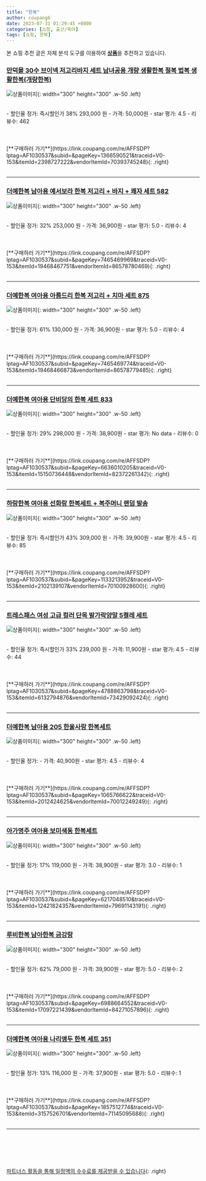 ```yaml
---
title: "한복"
author: coupang6
date: 2023-07-31 01:29:45 +0800
categories: [쇼핑, 출산/육아]
tags: [쇼핑, 한복]
---
```


본 쇼핑 추천 글은 자체 분석 도구를 이용하여 [**상품**](https://link.coupang.com/a/bao1ui)을 추천하고 있습니다.

### [만덕몰 30수 브이넥 저고리바지 세트 남녀공용 개량 생활한복 절복 법복 생활한복(개량한복)](https://link.coupang.com/re/AFFSDP?lptag=AF1030537&subid=&pageKey=1366590521&traceid=V0-153&itemId=2398727222&vendorItemId=70393745248)

![상품이미지](https://thumbnail9.coupangcdn.com/thumbnails/remote/230x230ex/image/vendor_inventory/61dd/b9d8521185e280e8ca5b0db7babcf376c842cabb81b9f8d250762dbc475b.png){: width="300" height="300" .w-50 .left}


<br>
- 할인율 정가: 즉시할인가 38%  293,000   원
- 가격: 50,000원
- star 평가: 4.5
- 리뷰수: 462
<br>
<br>
<br>
<br>
[**구매하러 가기**](https://link.coupang.com/re/AFFSDP?lptag=AF1030537&subid=&pageKey=1366590521&traceid=V0-153&itemId=2398727222&vendorItemId=70393745248){: .right}
<br>
<br>

---

### [더예한복 남아용 예서보라 한복 저고리 + 바지 + 쾌자 세트 582](https://link.coupang.com/re/AFFSDP?lptag=AF1030537&subid=&pageKey=7465469969&traceid=V0-153&itemId=19468467751&vendorItemId=86578780469)

![상품이미지](https://thumbnail8.coupangcdn.com/thumbnails/remote/230x230ex/image/rs_quotation_api/bfs0htqm/ba35e84b092f4e859fa7e0b795456209.jpg){: width="300" height="300" .w-50 .left}


<br>
- 할인율 정가: 32%  253,000   원
- 가격: 36,900원
- star 평가: 5.0
- 리뷰수: 4
<br>
<br>
<br>
<br>
[**구매하러 가기**](https://link.coupang.com/re/AFFSDP?lptag=AF1030537&subid=&pageKey=7465469969&traceid=V0-153&itemId=19468467751&vendorItemId=86578780469){: .right}
<br>
<br>

---

### [더예한복 여아용 아름드리 한복 저고리 + 치마 세트 875](https://link.coupang.com/re/AFFSDP?lptag=AF1030537&subid=&pageKey=7465469774&traceid=V0-153&itemId=19468466873&vendorItemId=86578779485)

![상품이미지](https://thumbnail8.coupangcdn.com/thumbnails/remote/230x230ex/image/rs_quotation_api/g79zlbit/30e9914ecfc540a08f67e0af887241e4.jpg){: width="300" height="300" .w-50 .left}


<br>
- 할인율 정가: 61%  130,000   원
- 가격: 36,900원
- star 평가: 5.0
- 리뷰수: 4
<br>
<br>
<br>
<br>
[**구매하러 가기**](https://link.coupang.com/re/AFFSDP?lptag=AF1030537&subid=&pageKey=7465469774&traceid=V0-153&itemId=19468466873&vendorItemId=86578779485){: .right}
<br>
<br>

---

### [더예한복 여아용 단비당의 한복 세트 833](https://link.coupang.com/re/AFFSDP?lptag=AF1030537&subid=&pageKey=6636010205&traceid=V0-153&itemId=15150736448&vendorItemId=82372261342)

![상품이미지](https://thumbnail9.coupangcdn.com/thumbnails/remote/230x230ex/image/rs_quotation_api/tamyvku8/e8796723fcff4f90b2286423cafba108.jpg){: width="300" height="300" .w-50 .left}


<br>
- 할인율 정가: 29%  298,000   원
- 가격: 38,900원
- star 평가: No data
- 리뷰수: 0
<br>
<br>
<br>
<br>
[**구매하러 가기**](https://link.coupang.com/re/AFFSDP?lptag=AF1030537&subid=&pageKey=6636010205&traceid=V0-153&itemId=15150736448&vendorItemId=82372261342){: .right}
<br>
<br>

---

### [하랑한복 여아용 선화랑 한복세트 + 복주머니 랜덤 발송](https://link.coupang.com/re/AFFSDP?lptag=AF1030537&subid=&pageKey=1133213952&traceid=V0-153&itemId=2102139107&vendorItemId=70100928600)

![상품이미지](https://thumbnail7.coupangcdn.com/thumbnails/remote/230x230ex/image/retail/images/1827732637074187-5e9d2c62-3fa5-40f1-a9fb-b5354ec8f108.jpg){: width="300" height="300" .w-50 .left}


<br>
- 할인율 정가: 즉시할인가 43%  309,000   원
- 가격: 39,900원
- star 평가: 4.5
- 리뷰수: 85
<br>
<br>
<br>
<br>
[**구매하러 가기**](https://link.coupang.com/re/AFFSDP?lptag=AF1030537&subid=&pageKey=1133213952&traceid=V0-153&itemId=2102139107&vendorItemId=70100928600){: .right}
<br>
<br>

---

### [트레스패스 여성 고급 컬러 단목 발가락양말 5켤레 세트](https://link.coupang.com/re/AFFSDP?lptag=AF1030537&subid=&pageKey=4788863798&traceid=V0-153&itemId=6132794876&vendorItemId=73429092424)

![상품이미지](https://thumbnail9.coupangcdn.com/thumbnails/remote/230x230ex/image/vendor_inventory/a1d5/e5e225f322e992ea797e74c36690e382037aaac21daaad58bb25ff752073.jpg){: width="300" height="300" .w-50 .left}


<br>
- 할인율 정가: 즉시할인가 33%  239,000   원
- 가격: 11,900원
- star 평가: 4.5
- 리뷰수: 44
<br>
<br>
<br>
<br>
[**구매하러 가기**](https://link.coupang.com/re/AFFSDP?lptag=AF1030537&subid=&pageKey=4788863798&traceid=V0-153&itemId=6132794876&vendorItemId=73429092424){: .right}
<br>
<br>

---

### [더예한복 남아용 205 한울사랑 한복세트](https://link.coupang.com/re/AFFSDP?lptag=AF1030537&subid=&pageKey=1065766622&traceid=V0-153&itemId=2012424625&vendorItemId=70012249249)

![상품이미지](https://thumbnail9.coupangcdn.com/thumbnails/remote/230x230ex/image/retail/images/667329751757076-7ad43860-2d6e-45e9-a95f-3c6969af5e17.jpg){: width="300" height="300" .w-50 .left}


<br>
- 할인율 정가: 
- 가격: 40,900원
- star 평가: 4.5
- 리뷰수: 4
<br>
<br>
<br>
<br>
[**구매하러 가기**](https://link.coupang.com/re/AFFSDP?lptag=AF1030537&subid=&pageKey=1065766622&traceid=V0-153&itemId=2012424625&vendorItemId=70012249249){: .right}
<br>
<br>

---

### [아가명주 여아용 보미색동 한복세트](https://link.coupang.com/re/AFFSDP?lptag=AF1030537&subid=&pageKey=6217048510&traceid=V0-153&itemId=12421824357&vendorItemId=79691143191)

![상품이미지](https://thumbnail7.coupangcdn.com/thumbnails/remote/230x230ex/image/rs_quotation_api/wzgdw0ym/0749effb38c746c99797750db534ee35.jpg){: width="300" height="300" .w-50 .left}


<br>
- 할인율 정가: 17%  119,000   원
- 가격: 38,900원
- star 평가: 3.0
- 리뷰수: 1
<br>
<br>
<br>
<br>
[**구매하러 가기**](https://link.coupang.com/re/AFFSDP?lptag=AF1030537&subid=&pageKey=6217048510&traceid=V0-153&itemId=12421824357&vendorItemId=79691143191){: .right}
<br>
<br>

---

### [루비한복 남아한복 금강랑](https://link.coupang.com/re/AFFSDP?lptag=AF1030537&subid=&pageKey=6988664552&traceid=V0-153&itemId=17097221439&vendorItemId=84271057896)

![상품이미지](https://thumbnail6.coupangcdn.com/thumbnails/remote/230x230ex/image/vendor_inventory/96f0/ff8d0ccc7505aad53f439f6acb3598557117f4ac1daacbdae4d073c26328.jpg){: width="300" height="300" .w-50 .left}


<br>
- 할인율 정가: 62%  79,000   원
- 가격: 39,900원
- star 평가: 5.0
- 리뷰수: 2
<br>
<br>
<br>
<br>
[**구매하러 가기**](https://link.coupang.com/re/AFFSDP?lptag=AF1030537&subid=&pageKey=6988664552&traceid=V0-153&itemId=17097221439&vendorItemId=84271057896){: .right}
<br>
<br>

---

### [더예한복 여아용 나리앵두 한복 세트 351](https://link.coupang.com/re/AFFSDP?lptag=AF1030537&subid=&pageKey=1857512774&traceid=V0-153&itemId=3157526701&vendorItemId=71145095688)

![상품이미지](https://thumbnail10.coupangcdn.com/thumbnails/remote/230x230ex/image/retail/images/1485957185328925-527a7d4f-767d-4d0f-b695-bba5b23d6a46.jpg){: width="300" height="300" .w-50 .left}


<br>
- 할인율 정가: 13%  116,000   원
- 가격: 37,900원
- star 평가: 5.0
- 리뷰수: 1
<br>
<br>
<br>
<br>
[**구매하러 가기**](https://link.coupang.com/re/AFFSDP?lptag=AF1030537&subid=&pageKey=1857512774&traceid=V0-153&itemId=3157526701&vendorItemId=71145095688){: .right}
<br>
<br>

---
<br><br><br><br><br> [파트너스 활동을 통해 일정액의 수수료를 제공받을 수 있습니다](https://link.coupang.com/a/bao1ui){: .right}